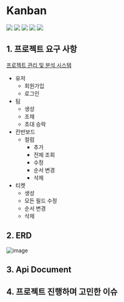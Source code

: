 # Kanban

<img src="https://img.shields.io/badge/SpringBoot-6DB33F?style=for-the-badge&logo=SpringBoot&logoColor=white"> <img src="https://img.shields.io/badge/SpringSecurity-6DB33F?style=for-the-badge&logo=SpringSecurity&logoColor=white"> <img src="https://img.shields.io/badge/JSONWebTokens-000000?style=for-the-badge&logo=JSONWebTokens&logoColor=white"> 
 <img src="https://img.shields.io/badge/Redis-DC382D?style=for-the-badge&logo=Redis&logoColor=white"> <img src="https://img.shields.io/badge/MySQL-4479A1?style=for-the-badge&logo=MySQL&logoColor=white">
 
## 1. 프로젝트 요구 사항
[프로젝트 관리 및 분석 시스템](https://bow-hair-db3.notion.site/eda9a8a7560a40a1993f11c7363832a8)

- 유저
  - 회원가입
  - 로그인
- 팀
  - 생성
  - 조채
  - 초대 승락
- 칸반보드
  - 컬럼
    - 추가
    - 전체 조회
    - 수정
    - 순서 변경
    - 삭제
 - 티켓
    - 생성
    - 모든 필드 수정
    - 순서 변경
    - 삭제

## 2. ERD
![image](https://github.com/O0oO0Oo/Kanban/assets/110446760/621506a8-ab86-48a2-819e-471bf1a7247e)

## 3. Api Document

## 4. 프로젝트 진행하며 고민한 이슈
